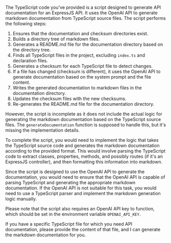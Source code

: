 The TypeScript code you've provided is a script designed to generate API documentation for an ExpressJS API. It uses the OpenAI API to generate markdown documentation from TypeScript source files. The script performs the following steps:

1. Ensures that the documentation and checksum directories exist.
2. Builds a directory tree of markdown files.
3. Generates a README.md file for the documentation directory based on the directory tree.
4. Finds all TypeScript files in the project, excluding `index.ts` and declaration files.
5. Generates a checksum for each TypeScript file to detect changes.
6. If a file has changed (checksum is different), it uses the OpenAI API to generate documentation based on the system prompt and the file content.
7. Writes the generated documentation to markdown files in the documentation directory.
8. Updates the checksum files with the new checksums.
9. Re-generates the README.md file for the documentation directory.

However, the script is incomplete as it does not include the actual logic for generating the markdown documentation based on the TypeScript source files. The `generateDocumentation` function is supposed to handle this, but it's missing the implementation details.

To complete the script, you would need to implement the logic that takes the TypeScript source code and generates the markdown documentation according to the provided format. This would involve parsing the TypeScript code to extract classes, properties, methods, and possibly routes (if it's an ExpressJS controller), and then formatting this information into markdown.

Since the script is designed to use the OpenAI API to generate the documentation, you would need to ensure that the OpenAI API is capable of parsing TypeScript and generating the appropriate markdown documentation. If the OpenAI API is not suitable for this task, you would need to use a TypeScript parser and implement the markdown generation logic manually.

Please note that the script also requires an OpenAI API key to function, which should be set in the environment variable `OPENAI_API_KEY`.

If you have a specific TypeScript file for which you need API documentation, please provide the content of that file, and I can generate the markdown documentation for you.